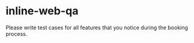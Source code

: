 # inline-web-qa
Please write test cases for all features that you notice during the booking process.
